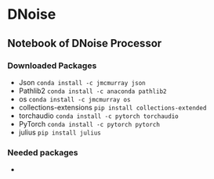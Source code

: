 # DNoise


## Notebook of DNoise Processor 
### Downloaded Packages 
- Json `conda install -c jmcmurray json`
- Pathlib2 `conda install -c anaconda pathlib2`
- os `conda install -c jmcmurray os`
- collections-extensions `pip install collections-extended`
- torchaudio `conda install -c pytorch torchaudio`
- PyTorch `conda install -c pytorch pytorch`
- julius `pip install julius`
### Needed packages 
- 
